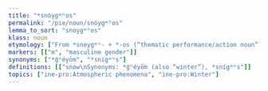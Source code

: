 ```yaml
---
title: "*snóygʷʰos"
permalink: "/pie/noun/snóygʷʰos"
lemma_to_sort: "snoygʷʰos"
klass: noun
etymology: ["From *sneygʷʰ- +‎ *-os (“thematic performance/action noun”). Compare the root noun *snígʷʰs."]
markers: [["m", "masculine gender"]]
synonyms: ["*ǵʰéyōm", "*snígʷʰs"]
definitions: [["snow\nSynonyms: *ǵʰéyōm (also “winter”), *snígʷʰs"]]
topics: ["ine-pro:Atmospheric phenomena", "ine-pro:Winter"]
---
```

